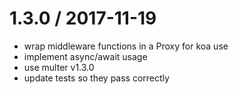 1.3.0 / 2017-11-19
==================

* wrap middleware functions in a Proxy for koa use
* implement async/await usage
* use multer v1.3.0
* update tests so they pass correctly

